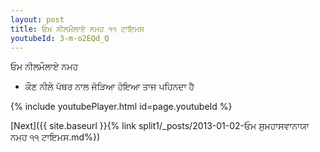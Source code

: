 ```yaml
---
layout: post
title: ਓਮ ਨੀਲਮੌਲਾਏ ਨਮਹ ੧੧ ਟਾਇਮਸ
youtubeId: 3-m-o2EQd_Q
---
```

 
 
 ਓਮ ਨੀਲਮੌਲਾਏ ਨਮਹ  
 
 -  ਕੌਣ ਨੀਲੇ ਪੱਥਰ ਨਾਲ ਜੋੜਿਆ ਹੋਇਆ ਤਾਜ ਪਹਿਨਦਾ ਹੈ 
 
  
 
  
 
 
 
 
 
 


{% include youtubePlayer.html id=page.youtubeId %}
 
[Next]({{ site.baseurl }}{% link  split1/_posts/2013-01-02-ਓਮ ਸੁਮਹਾਸਵਾਨਾਯਾ ਨਮਹ ੧੧ ਟਾਇਮਸ.md%})
 
